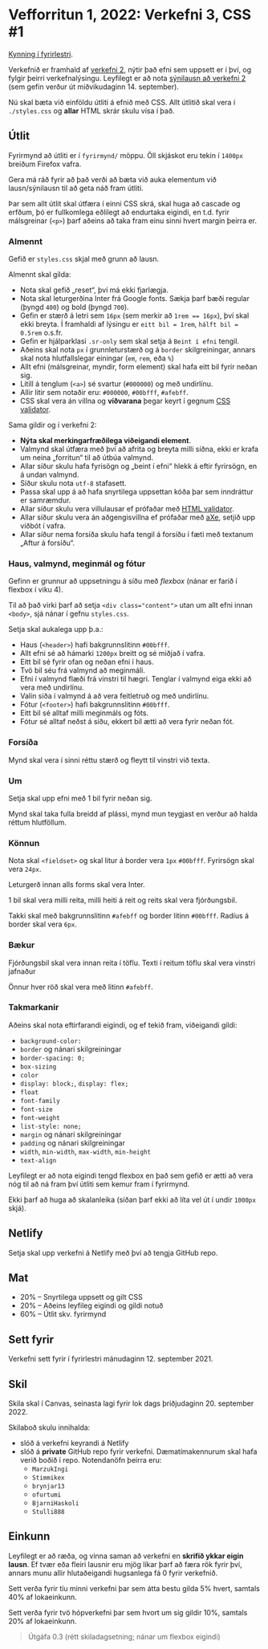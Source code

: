 # Vefforritun 1, 2022: Verkefni 3, CSS #1

[Kynning í fyrirlestri](https://youtu.be/GCs3G7HkRmA).

Verkefnið er framhald af [verkefni 2](https://github.com/vefforritun/vef1-2022-v2), nýtir það efni sem uppsett er í því, og fylgir þeirri verkefnalýsingu. Leyfilegt er að nota [sýnilausn að verkefni 2](https://github.com/vefforritun/vef1-2022-v2-synilausn) (sem gefin verður út miðvikudaginn 14. september).

Nú skal bæta við einföldu útliti á efnið með CSS. Allt útlitið skal vera í `./styles.css` og **allar** HTML skrár skulu vísa í það.

## Útlit

Fyrirmynd að útliti er í `fyrirmynd/` möppu. Öll skjáskot eru tekin í `1400px` breiðum Firefox vafra.

Gera má ráð fyrir að það verði að bæta við auka elementum við lausn/sýnilausn til að geta náð fram útliti.

Þar sem allt útlit skal útfæra í einni CSS skrá, skal huga að cascade og erfðum, þó er fullkomlega eðlilegt að endurtaka eigindi, en t.d. fyrir málsgreinar (`<p>`) þarf aðeins að taka fram einu sinni hvert margin þeirra er.

### Almennt

Gefið er `styles.css` skjal með grunn að lausn.

Almennt skal gilda:

* Nota skal gefið „reset“, því má ekki fjarlægja.
* Nota skal leturgerðina Inter frá Google fonts. Sækja þarf bæði regular (þyngd `400`) og bold (þyngd `700`).
* Gefin er stærð á letri sem `16px` (sem merkir að `1rem == 16px`), því skal ekki breyta. Í framhaldi af lýsingu er `eitt bil = 1rem`, `hálft bil = 0.5rem` o.s.fr.
* Gefin er hjálparklasi `.sr-only` sem skal setja á `Beint í efni` tengil.
* Aðeins skal nota `px` í grunnleturstærð og á `border` skilgreiningar, annars skal nota hlutfallslegar einingar (`em`, `rem`, eða `%`)
* Allt efni (málsgreinar, myndir, form element) skal hafa eitt bil fyrir neðan sig.
* Litill á tenglum (`<a>`) sé svartur (`#000000`) og með undirlínu.
* Allir litir sem notaðir eru: `#000000`, `#00bfff`, `#afebff`.
* CSS skal vera án villna og **viðvarana** þegar keyrt í gegnum [CSS validator](https://jigsaw.w3.org/css-validator/).

Sama gildir og í verkefni 2:

* **Nýta skal merkingarfræðilega viðeigandi element**.
* Valmynd skal útfæra með því að afrita og breyta milli síðna, ekki er krafa um neina „forritun“ til að útbúa valmynd.
* Allar síður skulu hafa fyrisögn og „beint í efni“ hlekk á eftir fyrirsögn, en á undan valmynd.
* Síður skulu nota `utf-8` stafasett.
* Passa skal upp á að hafa snyrtilega uppsettan kóða þar sem inndráttur er samræmdur.
* Allar síður skulu vera villulausar ef prófaðar með [HTML validator](https://validator.w3.org/).
* Allar síður skulu vera án aðgengisvillna ef prófaðar með [aXe](https://www.deque.com/axe/), setjið upp viðbót í vafra.
* Allar síður nema forsíða skulu hafa tengil á forsíðu í fæti með textanum „Aftur á forsíðu“.

### Haus, valmynd, meginmál og fótur

Gefinn er grunnur að uppsetningu á síðu með _flexbox_ (nánar er farið í flexbox í viku 4).

Til að það virki þarf að setja `<div class="content">` utan um allt efni innan `<body>`, sjá nánar í gefnu `styles.css`.

Setja skal aukalega upp þ.a.:

* Haus (`<header>`) hafi bakgrunnslitinn `#00bfff`.
* Allt efni sé að hámarki `1200px` breitt og sé miðjað í vafra.
* Eitt bil sé fyrir ofan og neðan efni í haus.
* Tvö bil séu frá valmynd að meginmáli.
* Efni í valmynd flæði frá vinstri til hægri. Tenglar í valmynd eiga ekki að vera með undirlínu.
* Valin síða í valmynd á að vera feitletruð og með undirlínu.
* Fótur (`<footer>`) hafi bakgrunnslitinn `#00bfff`.
* Eitt bil sé alltaf milli meginmáls og fóts.
* Fótur sé alltaf neðst á síðu, ekkert bil ætti að vera fyrir neðan fót.

### Forsíða

Mynd skal vera í sinni réttu stærð og fleytt til vinstri við texta.

### Um

Setja skal upp efni með 1 bil fyrir neðan sig.

Mynd skal taka fulla breidd af plássi, mynd mun teygjast en verður að halda réttum hlutföllum.

### Könnun

Nota skal `<fieldset>` og skal litur á border vera `1px` `#00bfff`. Fyrirsögn skal vera `24px`.

Leturgerð innan alls forms skal vera Inter.

1 bil skal vera milli reita, milli heiti á reit og reits skal vera fjórðungsbil.

Takki skal með bakgrunnslitinn `#afebff` og border litinn `#00bfff`. Radíus á border skal vera `6px`.

### Bækur

Fjórðungsbil skal vera innan reita í töflu. Texti í reitum töflu skal vera vinstri jafnaður

Önnur hver röð skal vera með litinn `#afebff`.

### Takmarkanir

Aðeins skal nota eftirfarandi eigindi, og ef tekið fram, viðeigandi gildi:

* `background-color:`
* `border` og nánari skilgreiningar
* `border-spacing: 0;`
* `box-sizing`
* `color`
* `display: block;`, `display: flex;`
* `float`
* `font-family`
* `font-size`
* `font-weight`
* `list-style: none;`
* `margin` og nánari skilgreiningar
* `padding` og nánari skilgreiningar
* `width`, `min-width`, `max-width`, `min-height`
* `text-align`

Leyfilegt er að nota eigindi tengd flexbox en það sem gefið er ætti að vera nóg til að ná fram því útliti sem kemur fram í fyrirmynd.

Ekki þarf að huga að skalanleika (síðan þarf ekki að líta vel út í undir `1000px` skjá).

## Netlify

Setja skal upp verkefni á Netlify með því að tengja GitHub repo.

## Mat

* 20% – Snyrtilega uppsett og gilt CSS
* 20% – Aðeins leyfileg eigindi og gildi notuð
* 60% – Útlit skv. fyrirmynd

## Sett fyrir

Verkefni sett fyrir í fyrirlestri mánudaginn 12. september 2021.

## Skil

Skila skal í Canvas, seinasta lagi fyrir lok dags þriðjudaginn 20. september 2022.

Skilaboð skulu innihalda:

* slóð á verkefni keyrandi á Netlify
* slóð á **private** GitHub repo fyrir verkefni. Dæmatímakennurum skal hafa verið boðið í repo. Notendanöfn þeirra eru:
  * `MarzukIngi`
  * `Stimmikex`
  * `brynjar13`
  * `ofurtumi`
  * `BjarniHaskoli`
  * `Stulli888`

## Einkunn

Leyfilegt er að ræða, og vinna saman að verkefni en **skrifið ykkar eigin lausn**. Ef tvær eða fleiri lausnir eru mjög líkar þarf að færa rök fyrir því, annars munu allir hlutaðeigandi hugsanlega fá 0 fyrir verkefnið.

Sett verða fyrir tíu minni verkefni þar sem átta bestu gilda 5% hvert, samtals 40% af lokaeinkunn.

Sett verða fyrir tvö hópverkefni þar sem hvort um sig gildir 10%, samtals 20% af lokaeinkunn.

> Útgáfa 0.3 (rétt skiladagsetning; nánar um flexbox eigindi)
